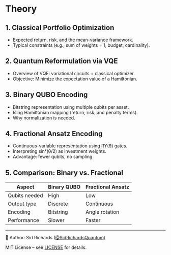 # Theory

## 1. Classical Portfolio Optimization

- Expected return, risk, and the mean-variance framework.
- Typical constraints (e.g., sum of weights = 1, budget, cardinality).

## 2. Quantum Reformulation via VQE

- Overview of VQE: variational circuits + classical optimizer.
- Objective: Minimize the expectation value of a Hamiltonian.

## 3. Binary QUBO Encoding

- Bitstring representation using multiple qubits per asset.
- Ising Hamiltonian mapping (return, risk, and penalty terms).
- Why normalization is needed.

## 4. Fractional Ansatz Encoding

- Continuous-variable representation using RY(θ) gates.
- Interpreting sin²(θ/2) as investment weights.
- Advantage: fewer qubits, no sampling.

## 5. Comparison: Binary vs. Fractional

| Aspect         | Binary QUBO | Fractional Ansatz |
|----------------|-------------|-------------------|
| Qubits needed  | High        | Low               |
| Output type    | Discrete    | Continuous        |
| Encoding       | Bitstring   | Angle rotation    |
| Performance    | Slower      | Faster            |

---

📘 Author: Sid Richards ([@SidRichardsQuantum](https://www.linkedin.com/in/sid-richards-21374b30b/))

MIT License – see [LICENSE](LICENSE) for details.
